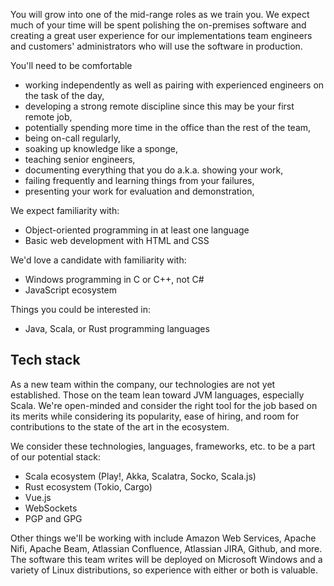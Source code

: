 You will grow into one of the mid-range roles as we train you. We expect much of your time will be spent polishing the on-premises software and creating a great user experience for our implementations team engineers and customers' administrators who will use the software in production.

You'll need to be comfortable

* working independently as well as pairing with experienced engineers on the task of the day,
* developing a strong remote discipline since this may be your first remote job,
* potentially spending more time in the office than the rest of the team,
* being on-call regularly,
* soaking up knowledge like a sponge,
* teaching senior engineers,
* documenting everything that you do a.k.a. showing your work,
* failing frequently and learning things from your failures,
* presenting your work for evaluation and demonstration,

We expect familiarity with:

* Object-oriented programming in at least one language
* Basic web development with HTML and CSS

We'd love a candidate with familiarity with:

* Windows programming in C or C++, not C#
* JavaScript ecosystem

Things you could be interested in:

* Java, Scala, or Rust programming languages

## Tech stack

As a new team within the company, our technologies are not yet established. Those on the team lean toward JVM languages, especially Scala. We're open-minded and consider the right tool for the job based on its merits while considering its popularity, ease of hiring, and room for contributions to the state of the art in the ecosystem.

We consider these technologies, languages, frameworks, etc. to be a part of our potential stack: 

* Scala ecosystem (Play!, Akka, Scalatra, Socko, Scala.js)
* Rust ecosystem (Tokio, Cargo) 
* Vue.js
* WebSockets
* PGP and GPG 

Other things we'll be working with include Amazon Web Services, Apache Nifi, Apache Beam, Atlassian Confluence, Atlassian JIRA, Github, and more. The software this team writes will be deployed on Microsoft Windows and a variety of Linux distributions, so experience with either or both is valuable.
